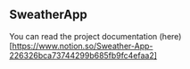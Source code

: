 SweatherApp
------------

You can read the project documentation (here)[https://www.notion.so/Sweather-App-226326bca73744299b685fb9fc4efaa2]

